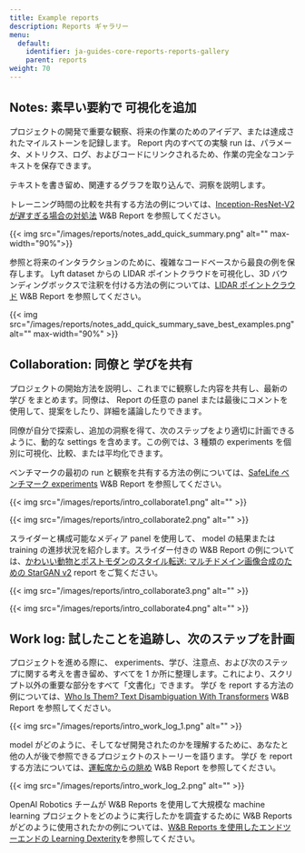 ```yaml
---
title: Example reports
description: Reports ギャラリー
menu:
  default:
    identifier: ja-guides-core-reports-reports-gallery
    parent: reports
weight: 70
---
```


## Notes: 素早い要約で 可視化を追加

プロジェクトの開発で重要な観察、将来の作業のためのアイデア、または達成されたマイルストーンを記録します。 Report 内のすべての実験 run は、パラメータ、メトリクス、ログ、およびコードにリンクされるため、作業の完全なコンテキストを保存できます。

テキストを書き留め、関連するグラフを取り込んで、洞察を説明します。

トレーニング時間の比較を共有する方法の例については、[Inception-ResNet-V2 が遅すぎる場合の対処法](https://wandb.ai/stacey/estuary/reports/When-Inception-ResNet-V2-is-too-slow--Vmlldzo3MDcxMA) W&B Report を参照してください。

{{< img src="/images/reports/notes_add_quick_summary.png" alt="" max-width="90%">}}

参照と将来のインタラクションのために、複雑なコードベースから最良の例を保存します。 Lyft dataset からの LIDAR ポイントクラウドを可視化し、3D バウンディングボックスで注釈を付ける方法の例については、[LIDAR ポイントクラウド](https://wandb.ai/stacey/lyft/reports/LIDAR-Point-Clouds-of-Driving-Scenes--Vmlldzo2MzA5Mg) W&B Report を参照してください。

{{< img src="/images/reports/notes_add_quick_summary_save_best_examples.png" alt="" max-width="90%" >}}

## Collaboration: 同僚と 学びを共有

プロジェクトの開始方法を説明し、これまでに観察した内容を共有し、最新の 学び をまとめます。同僚は、 Report の任意の panel または最後にコメントを使用して、提案をしたり、詳細を議論したりできます。

同僚が自分で探索し、追加の洞察を得て、次のステップをより適切に計画できるように、動的な settings を含めます。この例では、3 種類の experiments を個別に可視化、比較、または平均化できます。

ベンチマークの最初の run と観察を共有する方法の例については、[SafeLife ベンチマーク experiments](https://wandb.ai/stacey/saferlife/reports/SafeLife-Benchmark-Experiments--Vmlldzo0NjE4MzM) W&B Report を参照してください。

{{< img src="/images/reports/intro_collaborate1.png" alt="" >}}

{{< img src="/images/reports/intro_collaborate2.png" alt="" >}}

スライダーと構成可能なメディア panel を使用して、 model の結果または training の進捗状況を紹介します。スライダー付きの W&B Report の例については、[かわいい動物とポストモダンのスタイル転送: マルチドメイン画像合成のための StarGAN v2](https://wandb.ai/stacey/stargan/reports/Cute-Animals-and-Post-Modern-Style-Transfer-StarGAN-v2-for-Multi-Domain-Image-Synthesis---VmlldzoxNzcwODQ) report をご覧ください。

{{< img src="/images/reports/intro_collaborate3.png" alt="" >}}

{{< img src="/images/reports/intro_collaborate4.png" alt="" >}}

## Work log: 試したことを追跡し、次のステップを計画

プロジェクトを進める際に、 experiments、学び、注意点、および次のステップに関する考えを書き留め、すべてを 1 か所に整理します。これにより、スクリプト以外の重要な部分をすべて「文書化」できます。 学び を report する方法の例については、[Who Is Them? Text Disambiguation With Transformers](https://wandb.ai/stacey/winograd/reports/Who-is-Them-Text-Disambiguation-with-Transformers--VmlldzoxMDU1NTc) W&B Report を参照してください。

{{< img src="/images/reports/intro_work_log_1.png" alt="" >}}

model がどのように、そしてなぜ開発されたのかを理解するために、あなたと他の人が後で参照できるプロジェクトのストーリーを語ります。 学び を report する方法については、[運転席からの眺め](https://wandb.ai/stacey/deep-drive/reports/The-View-from-the-Driver-s-Seat--Vmlldzo1MTg5NQ) W&B Report を参照してください。

{{< img src="/images/reports/intro_work_log_2.png" alt="" >}}

OpenAI Robotics チームが W&B Reports を使用して大規模な machine learning プロジェクトをどのように実行したかを調査するために W&B Reports がどのように使用されたかの例については、[W&B Reports を使用したエンドツーエンドの Learning Dexterity](https://bit.ly/wandb-learning-dexterity)を参照してください。
